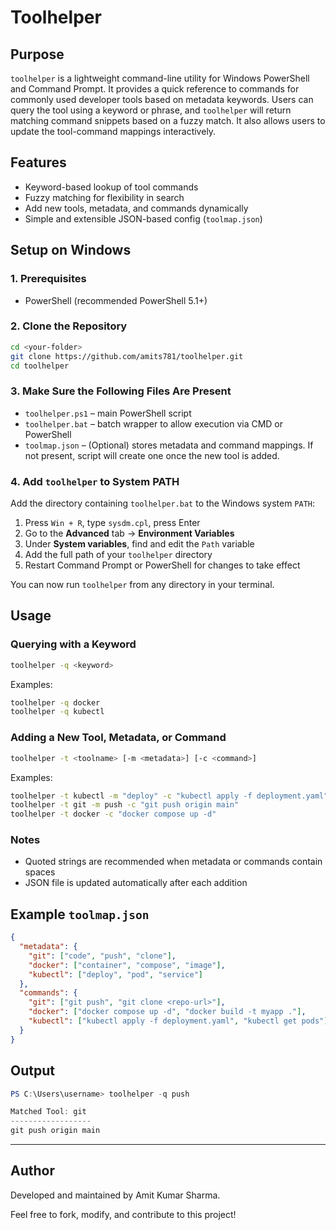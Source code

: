 # Toolhelper

## Purpose

`toolhelper` is a lightweight command-line utility for Windows PowerShell and Command Prompt. It provides a quick reference to commands for commonly used developer tools based on metadata keywords. Users can query the tool using a keyword or phrase, and `toolhelper` will return matching command snippets based on a fuzzy match. It also allows users to update the tool-command mappings interactively.

## Features

* Keyword-based lookup of tool commands
* Fuzzy matching for flexibility in search
* Add new tools, metadata, and commands dynamically
* Simple and extensible JSON-based config (`toolmap.json`)

## Setup on Windows

### 1. Prerequisites

* PowerShell (recommended PowerShell 5.1+)

### 2. Clone the Repository

```bash
cd <your-folder>
git clone https://github.com/amits781/toolhelper.git
cd toolhelper
```

### 3. Make Sure the Following Files Are Present

* `toolhelper.ps1` – main PowerShell script
* `toolhelper.bat` – batch wrapper to allow execution via CMD or PowerShell
* `toolmap.json` – (Optional) stores metadata and command mappings. If not present, script will create one once the new tool is added.

### 4. Add `toolhelper` to System PATH

Add the directory containing `toolhelper.bat` to the Windows system `PATH`:

1. Press `Win + R`, type `sysdm.cpl`, press Enter
2. Go to the **Advanced** tab → **Environment Variables**
3. Under **System variables**, find and edit the `Path` variable
4. Add the full path of your `toolhelper` directory
5. Restart Command Prompt or PowerShell for changes to take effect

You can now run `toolhelper` from any directory in your terminal.

## Usage

### Querying with a Keyword

```bash
toolhelper -q <keyword>
```

Examples:

```bash
toolhelper -q docker
toolhelper -q kubectl
```

### Adding a New Tool, Metadata, or Command

```bash
toolhelper -t <toolname> [-m <metadata>] [-c <command>]
```

Examples:

```bash
toolhelper -t kubectl -m "deploy" -c "kubectl apply -f deployment.yaml"
toolhelper -t git -m push -c "git push origin main"
toolhelper -t docker -c "docker compose up -d"
```

### Notes

* Quoted strings are recommended when metadata or commands contain spaces
* JSON file is updated automatically after each addition

## Example `toolmap.json`

```json
{
  "metadata": {
    "git": ["code", "push", "clone"],
    "docker": ["container", "compose", "image"],
    "kubectl": ["deploy", "pod", "service"]
  },
  "commands": {
    "git": ["git push", "git clone <repo-url>"],
    "docker": ["docker compose up -d", "docker build -t myapp ."],
    "kubectl": ["kubectl apply -f deployment.yaml", "kubectl get pods"]
  }
}
```

## Output

```powershell
PS C:\Users\username> toolhelper -q push

Matched Tool: git
------------------
git push origin main
```

---

## Author

Developed and maintained by Amit Kumar Sharma.

Feel free to fork, modify, and contribute to this project!
